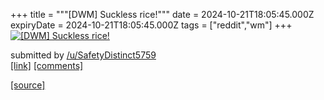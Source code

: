 +++
title = """[DWM] Suckless rice!"""
date = 2024-10-21T18:05:45.000Z
expiryDate = 2024-10-21T18:05:45.000Z
tags = ["reddit","wm"]
+++
[![[DWM] Suckless rice!](https://preview.redd.it/rdrkt1t7g5wd1.png?width=640&crop=smart&auto=webp&s=78b37fe51baa82332c9c1148cdc9d6b01f011299 "[DWM] Suckless rice!")](https://www.reddit.com/r/unixporn/comments/1g8wcv9/dwm_suckless_rice/)

submitted by [/u/SafetyDistinct5759](https://www.reddit.com/user/SafetyDistinct5759)  
[\[link\]](https://i.redd.it/rdrkt1t7g5wd1.png) [\[comments\]](https://www.reddit.com/r/unixporn/comments/1g8wcv9/dwm_suckless_rice/)

[[source]](https://www.reddit.com/r/unixporn/comments/1g8wcv9/dwm_suckless_rice/)
